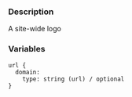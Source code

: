 ### Description
A site-wide logo

### Variables
~~~
url {
  domain:
    type: string (url) / optional
}
~~~